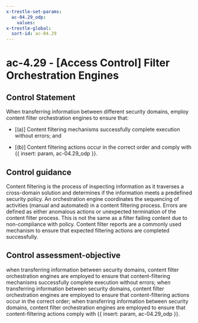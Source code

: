 ```yaml
---
x-trestle-set-params:
  ac-04.29_odp:
    values:
x-trestle-global:
  sort-id: ac-04.29
---
```


# ac-4.29 - \[Access Control\] Filter Orchestration Engines

## Control Statement

When transferring information between different security domains, employ content filter orchestration engines to ensure that:

- \[(a)\] Content filtering mechanisms successfully complete execution without errors; and

- \[(b)\] Content filtering actions occur in the correct order and comply with {{ insert: param, ac-04.29_odp }}.

## Control guidance

Content filtering is the process of inspecting information as it traverses a cross-domain solution and determines if the information meets a predefined security policy. An orchestration engine coordinates the sequencing of activities (manual and automated) in a content filtering process. Errors are defined as either anomalous actions or unexpected termination of the content filter process. This is not the same as a filter failing content due to non-compliance with policy. Content filter reports are a commonly used mechanism to ensure that expected filtering actions are completed successfully.

## Control assessment-objective

when transferring information between security domains, content filter orchestration engines are employed to ensure that content-filtering mechanisms successfully complete execution without errors;
when transferring information between security domains, content filter orchestration engines are employed to ensure that content-filtering actions occur in the correct order;
when transferring information between security domains, content filter orchestration engines are employed to ensure that content-filtering actions comply with {{ insert: param, ac-04.29_odp }}.
